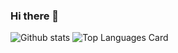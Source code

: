 ### Hi there 👋
![Github stats](https://github-readme-stats.vercel.app/api?username=farrelahmady&theme=onedark&show_icons=true&count_private=true)
![Top Languages Card](https://github-readme-stats.vercel.app/api/top-langs/?username=farrelahmady)
<!--
**farrelahmady/farrelahmady** is a ✨ _special_ ✨ repository because its `README.md` (this file) appears on your GitHub profile.

Here are some ideas to get you started:

- 🔭 I’m currently working on ...
- 🌱 I’m currently learning ...
- 👯 I’m looking to collaborate on ...
- 🤔 I’m looking for help with ...
- 💬 Ask me about ...
- 📫 How to reach me: ...
- 😄 Pronouns: ...
- ⚡ Fun fact: ...
-->
